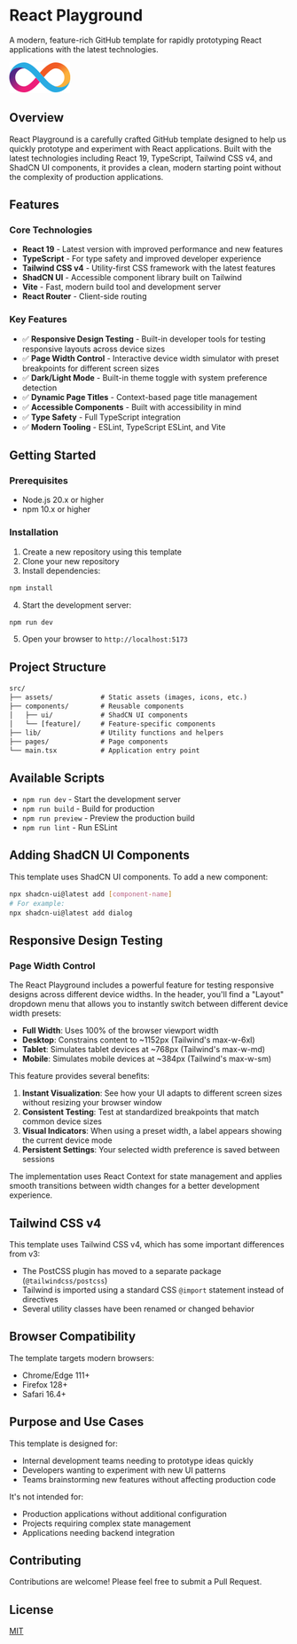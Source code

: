 # React Playground

A modern, feature-rich GitHub template for rapidly prototyping React applications with the latest technologies.

![React Playground](public/dfinity-logo.svg)

## Overview

React Playground is a carefully crafted GitHub template designed to help us quickly prototype and experiment with React applications. Built with the latest technologies including React 19, TypeScript, Tailwind CSS v4, and ShadCN UI components, it provides a clean, modern starting point without the complexity of production applications.

## Features

### Core Technologies

- **React 19** - Latest version with improved performance and new features
- **TypeScript** - For type safety and improved developer experience
- **Tailwind CSS v4** - Utility-first CSS framework with the latest features
- **ShadCN UI** - Accessible component library built on Tailwind
- **Vite** - Fast, modern build tool and development server
- **React Router** - Client-side routing

### Key Features

- ✅ **Responsive Design Testing** - Built-in developer tools for testing responsive layouts across device sizes
- ✅ **Page Width Control** - Interactive device width simulator with preset breakpoints for different screen sizes
- ✅ **Dark/Light Mode** - Built-in theme toggle with system preference detection
- ✅ **Dynamic Page Titles** - Context-based page title management
- ✅ **Accessible Components** - Built with accessibility in mind
- ✅ **Type Safety** - Full TypeScript integration
- ✅ **Modern Tooling** - ESLint, TypeScript ESLint, and Vite

## Getting Started

### Prerequisites

- Node.js 20.x or higher
- npm 10.x or higher

### Installation

1. Create a new repository using this template
2. Clone your new repository
3. Install dependencies:

```bash
npm install
```

4. Start the development server:

```bash
npm run dev
```

5. Open your browser to `http://localhost:5173`

## Project Structure

```
src/
├── assets/            # Static assets (images, icons, etc.)
├── components/        # Reusable components
│   ├── ui/            # ShadCN UI components
│   └── [feature]/     # Feature-specific components
├── lib/               # Utility functions and helpers
├── pages/             # Page components
└── main.tsx           # Application entry point
```

## Available Scripts

- `npm run dev` - Start the development server
- `npm run build` - Build for production
- `npm run preview` - Preview the production build
- `npm run lint` - Run ESLint

## Adding ShadCN UI Components

This template uses ShadCN UI components. To add a new component:

```bash
npx shadcn-ui@latest add [component-name]
# For example:
npx shadcn-ui@latest add dialog
```

## Responsive Design Testing

### Page Width Control

The React Playground includes a powerful feature for testing responsive designs across different device widths. In the header, you'll find a "Layout" dropdown menu that allows you to instantly switch between different device width presets:

- **Full Width**: Uses 100% of the browser viewport width
- **Desktop**: Constrains content to ~1152px (Tailwind's max-w-6xl)
- **Tablet**: Simulates tablet devices at ~768px (Tailwind's max-w-md)
- **Mobile**: Simulates mobile devices at ~384px (Tailwind's max-w-sm)

This feature provides several benefits:

1. **Instant Visualization**: See how your UI adapts to different screen sizes without resizing your browser window
2. **Consistent Testing**: Test at standardized breakpoints that match common device sizes
3. **Visual Indicators**: When using a preset width, a label appears showing the current device mode
4. **Persistent Settings**: Your selected width preference is saved between sessions

The implementation uses React Context for state management and applies smooth transitions between width changes for a better development experience.

## Tailwind CSS v4

This template uses Tailwind CSS v4, which has some important differences from v3:

- The PostCSS plugin has moved to a separate package (`@tailwindcss/postcss`)
- Tailwind is imported using a standard CSS `@import` statement instead of directives
- Several utility classes have been renamed or changed behavior

## Browser Compatibility

The template targets modern browsers:

- Chrome/Edge 111+
- Firefox 128+
- Safari 16.4+

## Purpose and Use Cases

This template is designed for:

- Internal development teams needing to prototype ideas quickly
- Developers wanting to experiment with new UI patterns
- Teams brainstorming new features without affecting production code

It's not intended for:

- Production applications without additional configuration
- Projects requiring complex state management
- Applications needing backend integration

## Contributing

Contributions are welcome! Please feel free to submit a Pull Request.

## License

[MIT](LICENSE)
